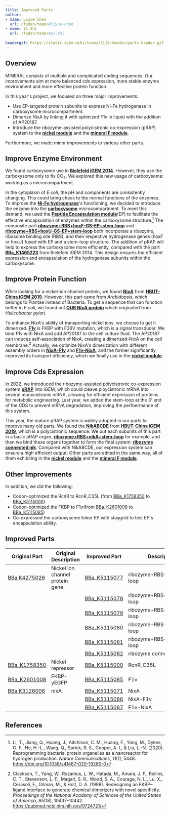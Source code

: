 ```yaml
---
title: Improved Parts
author:
- name: Liyue Chen
  url: /fudan/team/#liyue-chen
- name: Yi Shi
  url: /fudan/team/#yi-shi
  
headergif: https://static.igem.wiki/teams/5115/header/parts-header.gif
---
```




## Overview

MINERAL consists of multiple and complicated coding sequences. Our improvements aim at more balanced cds expression, more stable enzyme environment and more effective protein function.

In this year's project, we focused on three major improvements:

- Use EP-targeted protein subunits to express Ni-Fe hydrogenase in carboxysome microcompartment.
- Dimerize NixA by linking it with optimized F1v in liquid with the addition of AP20187.
- Introduce the ribozyme-assisted polycistronic co-expression (pRAP) system to the [**nickel module**](https://parts.igem.org/Part:BBa_K5115068) and the [**mineral F module**](https://parts.igem.org/Part:BBa_K5115067).

Furthermore, we made minor improvements to various other parts.

## Improve Enzyme Environment

We found carboxysome use in [ **Bielefeld iGEM 2014**](https://2014.igem.org/Team:Bielefeld-CeBiTec). However, they use the carboxysome only to fix CO<sub>2</sub>. We explored this new usage of carboxysome: working as a microcompartment.

In the cytoplasm of *E.coli*, the pH and components are consistently changing. This could bring chaos to the normal functions of the enzymes. To improve the [**Ni-Fe hydrogenase**](https://parts.igem.org/Part:BBa_K5115020)'s functioning, we decided to introduce the enzyme into the [**carboxysome**](https://parts.igem.org/Part:BBa_K5115065) microcompartment. To meet this demand, we used the [**Peptide Encapsulation module**](https://parts.igem.org/Part:BBa_K5115002)(EP) to facilitate the effective encapsulation of enzymes within the carboxysome structure.[^1] The composite part [**ribozyme+RBS+hoxF-GS-EP+stem-loop**](https://parts.igem.org/Part:BBa_K5115061) and [**ribozyme+RBS+hoxU-GS-EP+stem-loop**](https://parts.igem.org/Part:BBa_K5115062) both incorporate a ribozyme, ribosome binding site (RBS), and their respective hydrogenase genes (hoxF or hoxU) fused with EP and a stem-loop structure. The addition of pRAP will help to express the carboxysome more efficiently, compared with the part [**BBa_K1465223**](https://parts.igem.org/Part:BBa_K1465223) from Bielefeld iGEM 2014. This design ensures the efficient expression and encapsulation of the hydrogenase subunits within the carboxysome.

## Improve Protein Function

While looking for a nickel-ion channel protein, we found [**NixA**](https://parts.igem.org/Part:BBa_K3126006) from  [**HBUT-China iGEM 2019**](https://2019.igem.org/Team:HBUT-China). However, this part came from *Arabidopsis*, which belongs to Plantae instead of Bacteria. To get a sequence that can function better in *E.coli*, we found out [**OUR NixA protein**](https://parts.igem.org/Part:BBa_K5115071) which originated from *Helicobacter pylori*.

To enhance NixA's ability of transporting nickel ions, we choose to get it dimerized. [**F1v**](https://parts.igem.org/Part:BBa_K5115085) is FKBP with F36V mutation, which is a signal transducer. We bind F1v with NixA and add AP20187 to the cell culture fluid. The AP20187 can induces self-association of NixA, creating a dimerized-NixA on the cell membrane.[^2] Actually, we optimize NixA's dimerization with different assembly orders in **[NixA-F1v](https://parts.igem.org/Part:BBa_K5115086)** and **[F1v-NixA](https://parts.igem.org/Part:BBa_K5115087)**, and the former significantly improved its transport efficiency, which we finally use in the [**nickel module**](https://parts.igem.org/Part:BBa_K5115068).

## Improve Cds Expression

In 2022, we introduced the ribozyme-assisted polycistronic co-expression system [**pRAP**](https://2022.igem.wiki/fudan/parts) into iGEM, which could cleave ploycistronic mRNA into several monocistronic mRNA, allowing for efficient expression of proteins for metabolic engineering. Last year, we added the stem-loop at the 3' end of the CDS to prevent mRNA degradation, improving the perfoermance of this system.

This year, the mature pRAP system is widely adopted in our parts to improve many old parts. We found the [**NikABCDE**](https://parts.igem.org/Part:BBa_K2652006) from [**HBUT-China iGEM 2019**](https://2019.igem.org/Team:HBUT-China), which is a polycistronic sequence. We put each subunits of this part in a basic pRAP organ, [**ribozyme+RBS+nikA+stem-loop**](https://parts.igem.org/Part:BBa_K5115077) for example, and then we bind these organs together to form the final system: [**ribozyme  connected nik**](https://parts.igem.org/Part:BBa_K5115082). Compared with NikABCDE, our expression system can ensure a high efficient output. Other parts are edited in the same way, all of them exhibiting in the [**nickel module**](https://parts.igem.org/Part:BBa_K5115068) and the [**mineral F module**](https://parts.igem.org/Part:BBa_K5115067).

## Other Improvements

In addition, we did the following:

- Codon-optimized the RcnR to RcnR_C35L (from [BBa_K1758350](https://parts.igem.org/Part:BBa_K1758350) to [BBa_K5115000](https://parts.igem.org/Part:BBa_K5115000))
- Codon-optimized the FKBP to F1v(from [BBa_K2601008](https://parts.igem.org/Part:BBa_K2601008) to [BBa_K5115085](https://parts.igem.org/Part:BBa_BBa_K5115085))
- Co-expressed the carboxysome linker EP with staygold to test EP's encapsulation ability.

## Improved Parts

| Original Part     | Original Description     | Improved Part   | Description     |
| ------------------------------------------------------------ | ------------------------------------------------------- | ------------------------------------------------------------ | ---------------------------------------------------- |
| [BBa K4275026](https://parts.igem.org/Part:BBa_K4275026)      | Nickel ion channel protein gene     | [BBa_K5115077](https://parts.igem.org/Part:BBa_K5115077) | ribozyme+RBS+nikA+stem-loop |
|                                                              |                                                         | [BBa_K5115078](https://parts.igem.org/Part:BBa_K5115078) | ribozyme+RBS+nikB+stem-loop                          |
|                                                            |                                            | [BBa_K5115079](https://parts.igem.org/Part:BBa_K5115079) | ribozyme+RBS+nikC+stem-loop                          |
|  |                                                | [BBa_K5115080](https://parts.igem.org/Part:BBa_K5115080) | ribozyme+RBS+nikD+stem-loop |
|       |  | [BBa_K5115081](https://parts.igem.org/Part:BBa_K5115081) | ribozyme+RBS+nikE+stem-loop |
|                                                              |                                                         | [BBa_K5115082](https://parts.igem.org/Part:BBa_K5115082) | ribozyme connected nik |
| [BBa_K1758350](https://parts.igem.org/Part:BBa_K1758350) | Nickel repressor                             | [BBa_K5115000](https://parts.igem.org/Part:BBa_K5115000) | RcnR_C35L                        |
| [BBa_K2601008](https://parts.igem.org/Part:BBa_K2601008) | FKBP-yEGFP                                   | [BBa_K5115085](https://parts.igem.org/Part:BBa_K5115085) | F1v                              |
| [BBa K3126006]((https://parts.igem.org/Part:BBa_K3126006)) | nixA                                          | [BBa_K5115071](https://parts.igem.org/Part:BBa_K5115071) | NixA                              |
|       |                                      | [BBa_K5115086](https://parts.igem.org/Part:BBa_K5115086) | NixA-F1v |
|  |                                                         | [BBa_K5115087](https://parts.igem.org/Part:BBa_K5115087) | F1v-NixA                           |


## References

[^1]: Li, T., Jiang, Q., Huang, J., Aitchison, C. M., Huang, F., Yang, M., Dykes, G. F., He, H.-L., Wang, Q., Sprick, R. S., Cooper, A. I., & Liu, L.-N. (2020). Reprogramming bacterial protein organelles as a nanoreactor for hydrogen production. *Nature Communications*, *11*(1), 5448. https://doi.org/10.1038/s41467-020-19280-0
[^2]: Clackson, T., Yang, W., Rozamus, L. W., Hatada, M., Amara, J. F., Rollins, C. T., Stevenson, L. F., Magari, S. R., Wood, S. A., Courage, N. L., Lu, X., Cerasoli, F., Gilman, M., & Holt, D. A. (1998). Redesigning an FKBP–ligand interface to generate chemical dimerizers with novel specificity. *Proceedings of the National Academy of Sciences of the United States of America*, *95*(18), 10437–10442. https://pubmed.ncbi.nlm.nih.gov/9724721/
